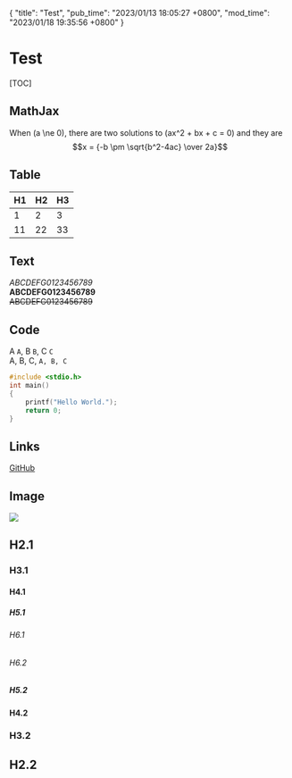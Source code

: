 {
    "title": "Test",
    "pub_time": "2023/01/13 18:05:27 +0800",
    "mod_time": "2023/01/18 19:35:56 +0800"
}
# Test

[TOC]

## MathJax

When \(a \ne 0\), there are two solutions to \(ax^2 + bx + c = 0\) and they are
$$x = {-b \pm \sqrt{b^2-4ac} \over 2a}$$

## Table

H1 |H2 |H3 
---|---|---
1  |2  |3  
11 |22 |33 

## Text

*ABCDEFG0123456789*  
**ABCDEFG0123456789**  
~~ABCDEFG0123456789~~  

## Code

A `A`, B `B`, C `C`  
A, B, C, `A, B, C`

```C
#include <stdio.h>
int main()
{
    printf("Hello World.");
    return 0;
}
```

## Links

[GitHub](https://github.com/)

## Image

![](https://free-images.com/lg/d790/cat_home_cat_looking.jpg)

## H2.1
### H3.1
#### H4.1
##### H5.1
###### H6.1
###### H6.2
##### H5.2
#### H4.2
### H3.2
## H2.2

